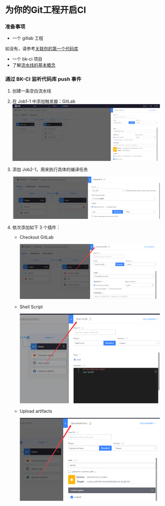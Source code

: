 # 为你的Git工程开启CI

### 准备事项 

* 一个 gitlab 工程

如没有，请参考[关联你的第一个代码库](link-first-repo.md)

* 一个 bk-ci 项目
* 了解[流水线的基本概念](../overview/learn-pipeline-in-5-min.md)

### 通过 BK-CI 监听代码库 push 事件 

1. 创建一条空白流水线

2. 在 Job1-1 中添加触发器：GitLab![gitlab](../.gitbook/assets/quickstart_4.png)

3. 添加 Job2-1，用来执行具体的编译任务

   ![gitlab](../.gitbook/assets/quickstart_5.png)

4. 依次添加如下 3 个插件：
   * Checkout GitLab

     ![gitlab](../.gitbook/assets/quickstart_7.png)

   * Shell Script

     ![shell](../.gitbook/assets/quickstart_8.png)

   * Upload artifacts

     ![shell](../.gitbook/assets/quickstart_9.png)

